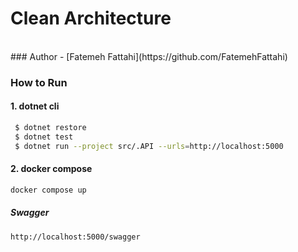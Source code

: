 # Clean Architecture
<br />
### Author
- [Fatemeh Fattahi](https://github.com/FatemehFattahi)

### How to Run

#### 1. dotnet cli

```bash
 $ dotnet restore
 $ dotnet test
 $ dotnet run --project src/.API --urls=http://localhost:5000
 ```

#### 2. docker compose

```bash
docker compose up
```

##### Swagger
```
http://localhost:5000/swagger
```
